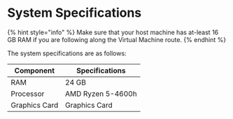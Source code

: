 # System Specifications

{% hint style="info" %}
Make sure that your host machine has at-least 16 GB RAM if you are following along the Virtual Machine route.
{% endhint %}

The system specifications are as follows:

| Component     | Specifications    |
| ------------- | ----------------- |
| RAM           | 24 GB             |
| Processor     | AMD Ryzen 5-4600h |
| Graphics Card | Graphics Card     |
